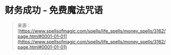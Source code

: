 <!--yml

category: 未分类

date: 2024-06-12 18:36:59

-->

# 财务成功 - 免费魔法咒语

> 来源：[https://www.spellsofmagic.com/spells/life_spells/money_spells/3162/page.html#0001-01-01](https://www.spellsofmagic.com/spells/life_spells/money_spells/3162/page.html#0001-01-01)
